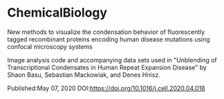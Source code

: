 # ChemicalBiology
New methods to visualize the condensation behavior of fluorescently tagged recombinant proteins encoding human disease mutations using confocal microscopy systems

Image analysis code and accompanying data sets used in "Unblending of Transcriptional Condensates in Human Repeat Expansion Disease" by Shaon Basu, Sebastian Mackowiak, and Denes Hnisz.

Published:May 07, 2020 DOI:https://doi.org/10.1016/j.cell.2020.04.018
